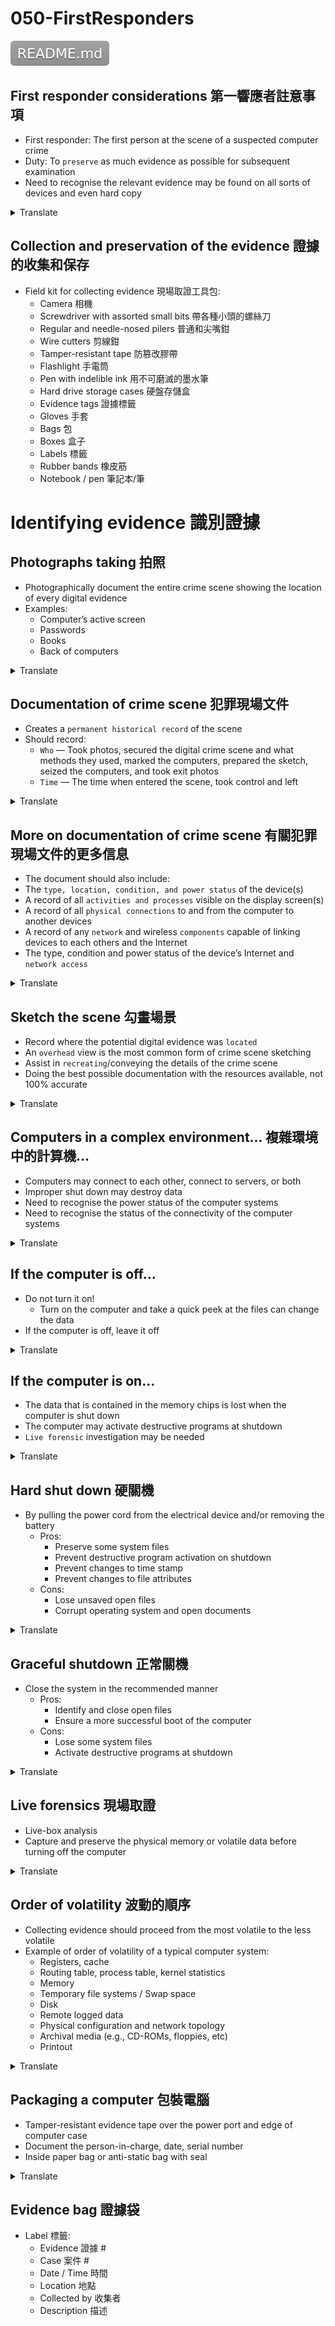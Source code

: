 # 050-FirstResponders

[![](README.svg)](README.md)

## First responder considerations 第一響應者註意事項

* First responder: The first person at the scene of a suspected computer crime
* Duty: To `preserve` as much evidence as possible for subsequent examination
* Need to recognise the relevant evidence may be found on all sorts of devices and even hard copy
<details>
<summary>Translate</summary>
<p>

* 第一響應者：疑似計算機犯罪現場的第一個人
* 職責: `保存`盡可能多的證據以備後續檢查
* 需要承認相關證據可能在各種設備甚至硬拷貝上找到
</p>
</details>  

## Collection and preservation of the evidence 證據的收集和保存

* Field kit for collecting evidence 現場取證工具包:
  + Camera 相機
  + Screwdriver with assorted small bits 帶各種小頭的螺絲刀
  + Regular and needle-nosed pilers 普通和尖嘴鉗
  + Wire cutters 剪線鉗
  + Tamper-resistant tape 防篡改膠帶
  + Flashlight 手電筒
  + Pen with indelible ink 用不可磨滅的墨水筆
  + Hard drive storage cases 硬盤存儲盒
  + Evidence tags 證據標籤
  + Gloves 手套
  + Bags 包
  + Boxes 盒子
  + Labels 標籤
  + Rubber bands 橡皮筋
  + Notebook / pen 筆記本/筆
# Identifying evidence 識別證據

## Photographs taking 拍照

* Photographically document the entire crime scene showing the location of every digital evidence
* Examples:
  + Computer’s active screen
  + Passwords
  + Books
  + Back of computers
<details>
<summary>Translate</summary>
<p>

* 用照片記錄整個犯罪現場, 顯示每個數字證據的位置
* 例子：
   * 計算機的活動屏幕
   * 密碼
   * 書籍
   * 電腦背面
</p>
</details>  

## Documentation of crime scene 犯罪現場文件

* Creates a `permanent historical record` of the scene
* Should record:
  + `Who` — Took photos, secured the digital crime scene and what methods they used, marked the computers, prepared the sketch, seized the computers, and took exit photos
  + `Time` — The time when entered the scene, took control and left
<details>
<summary>Translate</summary>
<p>

* 創建場景的`永久歷史記錄`
* 應記錄：
   * `誰` - 拍照, 保護數字犯罪現場以及他們使用的方法, 標記計算機, 準備草圖, 奪取計算機並拍攝出口照片
   * `時間` - 進入場景、控制並離開的時間
</p>
</details>  

## More on documentation of crime scene 有關犯罪現場文件的更多信息

* The document should also include:
* The `type, location, condition, and power status` of the device(s)
* A record of all `activities and processes` visible on the display screen(s)
* A record of all `physical connections` to and from the computer to another devices
* A record of any `network` and wireless `components` capable of linking devices to each others and the Internet
* The type, condition and power status of the device’s Internet and `network access`
<details>
<summary>Translate</summary>
<p>

* 該文件還應包括：
* 設備的`類型、位置、條件和電源狀態`
* 顯示屏幕上可見的所有`活動和過程`的記錄
* 記錄所有從計算機到另一個設備的`物理連接`
* 任何能夠將設備相互連接和互聯網連接的`網絡`和無線`組件`的記錄
* 設備上網和`網絡訪問`的類型、狀況和電源狀態
</p>
</details>  

## Sketch the scene 勾畫場景

* Record where the potential digital evidence was `located`
* An `overhead` view is the most common form of crime scene sketching
* Assist in `recreating`/conveying the details of the crime scene
* Doing the best possible documentation with the resources available, not 100% accurate
<details>
<summary>Translate</summary>
<p>

* 記錄潛在數字證據的`位置`
* `俯視`視圖是最常見的犯罪現場草圖形式
* 協助`重現`/傳達犯罪現場的細節
* 用可用資源做最好的文檔, 不是 100% 準確
</p>
</details>  

## Computers in a complex environment... 複雜環境中的計算機...

* Computers may connect to each other, connect to servers, or both
* Improper shut down may destroy data
* Need to recognise the power status of the computer systems
* Need to recognise the status of the connectivity of the computer systems
<details>
<summary>Translate</summary>
<p>

* 計算機可以相互連接、連接到服務器, 或兩者兼而有之
* 不正確的關機可能會破壞數據
* 需要識別計算機系統的電源狀態
* 需要識別計算機系統的連接狀態
</p>
</details>  

## If the computer is off...

* Do not turn it on!
  + Turn on the computer and take a quick peek at the files can change the data
* If the computer is off, leave it off
<details>
<summary>Translate</summary>
<p>

* 不要打開它！
   * 打開電腦快速瀏覽一下文件可以改變數據
* 如果計算機已關閉, 請將其關閉
</p>
</details>  

## If the computer is on...

* The data that is contained in the memory chips is lost when the computer is shut down
* The computer may activate destructive programs at shutdown
* `Live forensic` investigation may be needed
<details>
<summary>Translate</summary>
<p>

* 計算機關閉時, 存儲芯片中包含的數據會丟失
* 計算機可能會在關機時激活破壞性程序
* 可能需要`現場取證`調查
</p>
</details>  

## Hard shut down 硬關機

* By pulling the power cord from the electrical device and/or removing the battery
  + Pros:
    - Preserve some system files
    - Prevent destructive program activation on shutdown
    - Prevent changes to time stamp
    - Prevent changes to file attributes
  + Cons:
    - Lose unsaved open files
    - Corrupt operating system and open documents
<details>
<summary>Translate</summary>
<p>

* 從電氣設備上拔下電源線和/或取出電池
   * 優點：

     - 保留一些系統文件
     - 防止在關機時激活破壞性程序
     - 防止更改時間戳
     - 防止更改文件屬性

   * 缺點：

     - 丟失未保存的打開文件
     - 損壞的操作系統和打開的文件

</p>
</details>  

## Graceful shutdown 正常關機

* Close the system in the recommended manner
  + Pros:
    - Identify and close open files
    - Ensure a more successful boot of the computer
  + Cons:
    - Lose some system files
    - Activate destructive programs at shutdown
<details>
<summary>Translate</summary>
<p>

* 按照推薦的方式關閉系統
   * 優點：

     - 識別並關閉打開的文件
     - 確保更成功地啟動計算機

   * 缺點：

     - 丟失一些系統文件
     - 在關機時激活破壞性程序

</p>
</details>  

## Live forensics 現場取證

* Live-box analysis
* Capture and preserve the physical memory or volatile data before turning off the computer
<details>
<summary>Translate</summary>
<p>

* 直播盒分析
* 在關閉計算機之前捕獲並保存物理內存或易失性數據
</p>
</details>  

## Order of volatility 波動的順序

* Collecting evidence should proceed from the most volatile to the less volatile
* Example of order of volatility of a typical computer system:
  + Registers, cache
  + Routing table, process table, kernel statistics
  + Memory
  + Temporary file systems / Swap space
  + Disk
  + Remote logged data
  + Physical configuration and network topology
  + Archival media (e.g., CD-ROMs, floppies, etc)
  + Printout
<details>
<summary>Translate</summary>
<p>

* 收集證據應該從最不穩定的到最不穩定的
* 典型計算機系統的波動順序示例：
   * 寄存器、緩存
   * 路由表、進程表、內核統計
   * 記憶
   * 臨時文件系統/交換空間
   * 磁盤
   * 遠程記錄數據
   * 物理配置和網絡拓撲
   * 檔案媒體(例如, CD-ROM、軟盤等)
   * 打印
</p>
</details>  

## Packaging a computer 包裝電腦

* Tamper-resistant evidence tape over the power port and edge of computer case
* Document the person-in-charge, date, serial number
* Inside paper bag or anti-static bag with seal
<details>
<summary>Translate</summary>
<p>

* 電源端口和計算機機箱邊緣的防篡改證據膠帶
* 記錄負責人、日期、序列號
* 內紙袋或帶密封防靜電袋
</p>
</details>  

## Evidence bag 證據袋

* Label 標籤:
  + Evidence 證據 #
  + Case 案件 #
  + Date / Time 時間
  + Location 地點
  + Collected by 收集者
  + Description 描述
